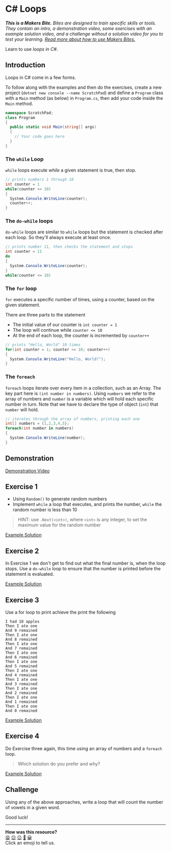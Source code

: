 # C# Loops

_**This is a Makers Bite.** Bites are designed to train specific skills or
tools. They contain an intro, a demonstration video, some exercises with an
example solution video, and a challenge without a solution video for you to test
your learning. [Read more about how to use Makers
Bites.](https://github.com/makersacademy/course/blob/main/labels/bites.md)_

<!-- OMITTED -->

Learn to use *loops in C#*.

## Introduction

Loops in C# come in a few forms.

To follow along with the examples and then do the exercises, create a new project (`dotnet new console --name ScratchPad`) and define a `Program` class with a `Main` method (as below) in `Program.cs`, then add your code inside the `Main` method.

```csharp
namespace ScratchPad;
class Program
{
  public static void Main(string[] args)
  {
    // Your code goes here
  }
}
```

### The `while` Loop
`while` loops execute _while_ a given statement is true, then stop.

```csharp
// prints numbers 1 through 10
int counter = 1
while(counter <= 10)
{
  System.Console.WriteLine(counter);
  counter++;
}
```

### The `do-while` loops
`do-while` loops are similar to `while` loops but the statement is checked after each loop. So they'll always execute at least once.

```csharp
// prints number 11, then checks the statement and stops
int counter = 11
do
{
  System.Console.WriteLine(counter);
}
while(counter <= 10)
```

### The `for` loop

`for` executes a specific number of times, using a counter, based on the given statement.

There are three parts to the statement
* The initial value of our counter is `int counter = 1`
* The loop will continue while `counter <= 10`
* At the end of each loop, the counter is incremented by `counter++`

```csharp
// prints "Hello, World" 10 times
for(int counter = 1; counter <= 10; counter++)
{
  System.Console.WriteLine("Hello, World!");
}
```

### The `foreach`

`foreach` loops iterate over every item in a collection, such as an Array. The key part here is `(int number in numbers)`. Using `numbers` we refer to the array of numbers and `number` is a variable which will hold each specific number in turn. Note that we have to declare the type of object (`int`) that `number` will hold.

```csharp
// iterates through the array of numbers, printing each one
int[] numbers = {1,2,3,4,5};
foreach(int number in numbers)
{
  System.Console.WriteLine(number);
}
```

## Demonstration

[Demonstration Video](https://youtu.be/YlXQaNUYzmk)

## Exercise 1

- Using `Random()` to generate random numbers
- Implement `while` a loop that executes, and prints the number, `while` the random number is less than 10

> HINT: use `.Next(<int>)`, where `<int>` is any integer, to set the maximum value for the random number

[Example Solution](https://youtu.be/_y9pItns1Y0)

## Exercise 2

In Exercise 1 we don't get to find out what the final number is, when the loop stops. Use a `do-while` loop to ensure that the number is printed before the statement is evaluated.

[Example Solution](https://youtu.be/GD8tsTySEnU)

## Exercise 3

Use a for loop to print achieve the print the following

```
I had 10 apples
Then I ate one
And 9 remained
Then I ate one
And 8 remained
Then I ate one
And 7 remained
Then I ate one
And 6 remained
Then I ate one
And 5 remained
Then I ate one
And 4 remained
Then I ate one
And 3 remained
Then I ate one
And 2 remained
Then I ate one
And 1 remained
Then I ate one
And 0 remained
```

[Example Solution](https://youtu.be/ctc7iyWYg5M)

## Exercise 4

Do Exercise three again, this time using an array of numbers and a `foreach` loop.

> Which solution do you prefer and why?

[Example Solution](https://youtu.be/R9C5jqKsdaE)

## Challenge

Using any of the above approaches, write a loop that will count the number of vowels in a given word.

Good luck!


<!-- BEGIN GENERATED SECTION DO NOT EDIT -->

---

**How was this resource?**  
[😫](https://airtable.com/shrUJ3t7KLMqVRFKR?prefill_Repository=makersacademy/csharp-apprenticeship-module&prefill_File=main/bites/loops_bite.md&prefill_Sentiment=😫) [😕](https://airtable.com/shrUJ3t7KLMqVRFKR?prefill_Repository=makersacademy/csharp-apprenticeship-module&prefill_File=main/bites/loops_bite.md&prefill_Sentiment=😕) [😐](https://airtable.com/shrUJ3t7KLMqVRFKR?prefill_Repository=makersacademy/csharp-apprenticeship-module&prefill_File=main/bites/loops_bite.md&prefill_Sentiment=😐) [🙂](https://airtable.com/shrUJ3t7KLMqVRFKR?prefill_Repository=makersacademy/csharp-apprenticeship-module&prefill_File=main/bites/loops_bite.md&prefill_Sentiment=🙂) [😀](https://airtable.com/shrUJ3t7KLMqVRFKR?prefill_Repository=makersacademy/csharp-apprenticeship-module&prefill_File=main/bites/loops_bite.md&prefill_Sentiment=😀)  
Click an emoji to tell us.

<!-- END GENERATED SECTION DO NOT EDIT -->
